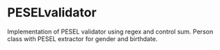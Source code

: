 # PESELvalidator
Implementation of PESEL validator using regex and control sum. 
Person class with PESEL extractor for gender and birthdate.
